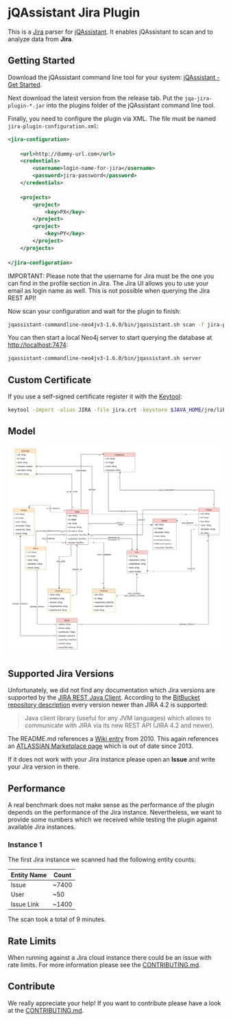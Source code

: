 # jQAssistant Jira Plugin

This is a [Jira](https://www.atlassian.com/software/jira) parser for [jQAssistant](https://jqassistant.org/). 
It enables jQAssistant to scan and to analyze data from **Jira**.

## Getting Started

Download the jQAssistant command line tool for your system: [jQAssistant - Get Started](https://jqassistant.org/get-started/).

Next download the latest version from the release tab. Put the `jqa-jira-plugin-*.jar` into the plugins folder of the jQAssistant command
 line tool.
 
Finally, you need to configure the plugin via XML. The file must be named `jira-plugin-configuration.xml`:
 
```xml
<jira-configuration>

    <url>http://dummy-url.com</url>
    <credentials>
        <username>login-name-for-jira</username>
        <password>jira-password</password>
    </credentials>

    <projects>
        <project>
            <key>PX</key>
        </project>        
        <project>
            <key>PY</key>
        </project>
    </projects>

</jira-configuration>
```

IMPORTANT:
Please note that the username for Jira must be the one you can find in the profile section in Jira. The Jira UI allows
you to use your email as login name as well. This is not possible when querying the Jira REST API!

Now scan your configuration and wait for the plugin to finish:

```bash
jqassistant-commandline-neo4jv3-1.6.0/bin/jqassistant.sh scan -f jira-plugin-configuration.xml
```

You can then start a local Neo4j server to start querying the database at [http://localhost:7474](http://localhost:7474):

```bash
jqassistant-commandline-neo4jv3-1.6.0/bin/jqassistant.sh server
```

## Custom Certificate

If you use a self-signed certificate register it with the [Keytool](http://tutorials.jenkov.com/java-cryptography/keytool.html):

```bash
keytool -import -alias JIRA -file jira.crt -keystore $JAVA_HOME/jre/lib/security/cacerts
```

## Model

![Neo4j model for the jQAssistant Jira plugin](./drawio/model.jpg)

## Supported Jira Versions

Unfortunately, we did not find any documentation which Jira versions are supported by the [JIRA REST Java Client](https://mvnrepository.com/artifact/com.atlassian.jira/jira-rest-java-client-api/5.1.1-e0dd194).
According to the [BitBucket repository description](https://bitbucket.org/atlassian/jira-rest-java-client/src/master/) 
every version newer than JIRA 4.2  is supported:

> Java client library (useful for any JVM languages) which allows to communicate with JIRA via its new REST API (JIRA 4.2 and newer).

The README.md references a [Wiki entry](https://ecosystem.atlassian.net/wiki/spaces/JRJC/overview) from 2010. 
This again references an [ATLASSIAN Marketplace page](https://marketplace.atlassian.com/apps/39474/rest-java-client-for-jira/version-history) which is out of date since 2013.

If it does not work with your Jira instance please open an **Issue** and write your Jira version in there.

## Performance

A real benchmark does not make sense as the performance of the plugin depends on the performance of the Jira instance. Nevertheless, we 
want to provide some numbers which we received while testing the plugin against available Jira instances.

### Instance 1

The first Jira instance we scanned had the following entity counts:

| Entity Name | Count |
|-------------|-------|
| Issue       | ~7400 |
| User        | ~50   |
| Issue Link  | ~1400 |

The scan took a total of 9 minutes.

## Rate Limits

When running against a Jira cloud instance there could be an issue with rate limits. For more information please see the [CONTRIBUTING.md](CONTRIBUTING.md).

## Contribute

We really appreciate your help! If you want to contribute please have a look at the [CONTRIBUTING.md](CONTRIBUTING.md).
